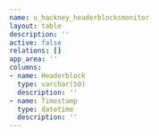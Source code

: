 ```yaml
---
name: u_hackney_headerblocksmonitor
layout: table
description: ''
active: false
relations: []
app_area: ''
columns:
- name: Headerblock
  type: varchar(50)
  description: ''
- name: Timestamp
  type: datetime
  description: ''
---
```


